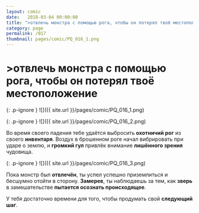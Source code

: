 ```yaml
---
layout: comic
date:   2018-03-04 00:00:00 
title: ">отвлечь монстра с помощью рога, чтобы он потерял твоё местоположение"
category: page
permalink: /017
thumbnail: pages/comic/PQ_016_1.png
---
```

# >отвлечь монстра с помощью рога, чтобы он потерял твоё местоположение

{: .p-ignore }
![]({{ site.url }}/pages/comic/PQ_016_1.png)

{: .p-ignore }
![]({{ site.url }}/pages/comic/PQ_016_2.png)

Во время своего падения тебе удаётся выбросить<strong> охотничий рог</strong> из своего <strong>инвентаря</strong>. Воздух в брошенном роге начал вибрировать при ударе о землю, и <strong>громкий гул </strong>привлёк внимание <strong>лишённого зрения</strong> чудовища.

{: .p-ignore }
![]({{ site.url }}/pages/comic/PQ_016_3.png)

Пока монстр был <strong>отвлечён</strong>, ты успел успешно приземлиться и бесшумно отойти в сторону. <strong>Замерев</strong>, ты наблюдаешь за тем, как <strong>зверь </strong>в замешательстве <strong>пытается осознать происходящее</strong>.

У тебя достаточно времени для того, чтобы продумать свой <strong>следующий шаг</strong>.
